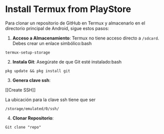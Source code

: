 
# Install Termux from PlayStore

Para clonar un repositorio de GitHub en Termux y almacenarlo en el directorio principal de Android, sigue estos pasos:

1. **Acceso a Almacenamiento**: Termux no tiene acceso directo a `/sdcard`. Debes crear un enlace simbólico:bash
```
termux-setup-storage
```
 
2. **Instala Git**: Asegúrate de que Git esté instalado:bash

```
pkg update && pkg install git
```

3. **Genera clave ssh**: 

[[Create SSH]]

La ubicación para la clave ssh tiene que ser

```
/storage/emulated/0/ssh/
```

4. **Clonar Repositorio**:
```
Git clone "repo"
```